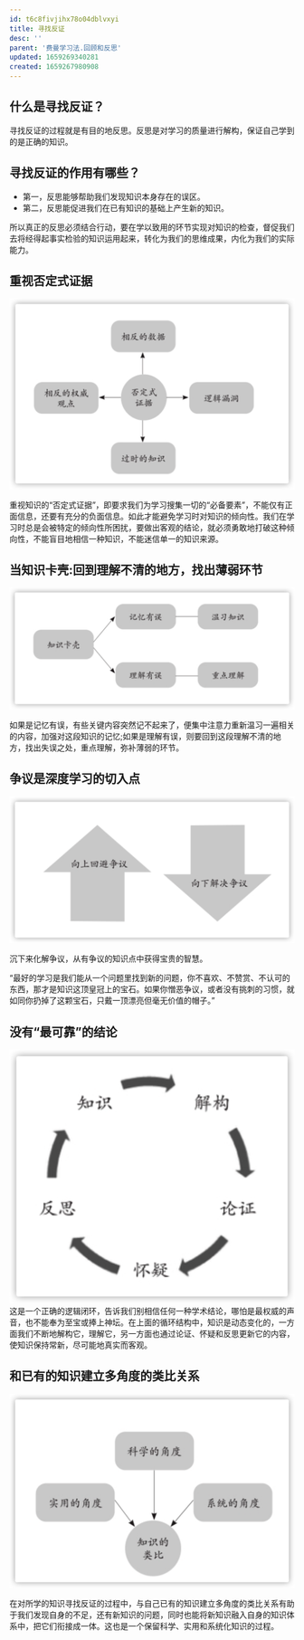```yaml
---
id: t6c8fivjihx78o04dblvxyi
title: 寻找反证
desc: ''
parent: '费曼学习法.回顾和反思'
updated: 1659269340281
created: 1659267980908
---
```


## 什么是寻找反证？
寻找反证的过程就是有目的地反思。反思是对学习的质量进行解构，保证自己学到的是正确的知识。

## 寻找反证的作用有哪些？
* 第一，反思能够帮助我们发现知识本身存在的误区。
* 第二，反思能促进我们在已有知识的基础上产生新的知识。


所以真正的反思必须结合行动，要在学以致用的环节实现对知识的检查，督促我们去将经得起事实检验的知识运用起来，转化为我们的思维成果，内化为我们的实际能力。

## 重视否定式证据
![否定式证据](assets/drawio/feiman/否定式证据.png)

重视知识的“否定式证据”，即要求我们为学习搜集一切的“必备要素”，不能仅有正面信息，还要有充分的负面信息。如此才能避免学习时对知识的倾向性。我们在学习时总是会被特定的倾向性所困扰，要做出客观的结论，就必须勇敢地打破这种倾向性，不能盲目地相信一种知识，不能迷信单一的知识来源。

## 当知识卡壳:回到理解不清的地方，找出薄弱环节
![知识卡壳](assets/drawio/feiman/知识卡壳.png)

如果是记忆有误，有些关键内容突然记不起来了，便集中注意力重新温习一遍相关的内容，加强对这段知识的记忆;如果是理解有误，则要回到这段理解不清的地方，找出失误之处，重点理解，弥补薄弱的环节。


## 争议是深度学习的切入点
![处理方式](assets/drawio/feiman/处理方式.png)

沉下来化解争议，从有争议的知识点中获得宝贵的智慧。

“最好的学习是我们能从一个问题里找到新的问题，你不喜欢、不赞赏、不认可的东西，那才是知识这顶皇冠上的宝石。如果你憎恶争议，或者没有挑刺的习惯，就如同你扔掉了这颗宝石，只戴一顶漂亮但毫无价值的帽子。”

## 没有“最可靠”的结论
![逻辑闭环](assets/drawio/feiman/逻辑闭环.png)
这是一个正确的逻辑闭环，告诉我们别相信任何一种学术结论，哪怕是最权威的声音，也不能奉为至宝或捧上神坛。在上面的循环结构中，知识是动态变化的，一方面我们不断地解构它，理解它，另一方面也通过论证、怀疑和反思更新它的内容，使知识保持常新，尽可能地真实而客观。

## 和已有的知识建立多角度的类比关系
![建立多角度的类比关系](assets/drawio/feiman/建立多角度的类比关系.png)

在对所学的知识寻找反证的过程中，与自己已有的知识建立多角度的类比关系有助于我们发现自身的不足，还有新知识的问题，同时也能将新知识融入自身的知识体系中，把它们衔接成一体。这也是一个保留科学、实用和系统化知识的过程。